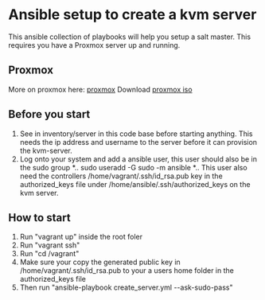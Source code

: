 # Ansible setup to create a kvm server
This ansible collection of playbooks will help you setup a salt master. This requires you have a Proxmox server up and running.

## Proxmox
More on proxmox here: [proxmox](https://www.proxmox.com/en/)
Download [proxmox iso](https://www.proxmox.com/en/downloads?task=callelement&format=raw&item_id=211&element=f85c494b-2b32-4109-b8c1-083cca2b7db6&method=download&args[0]=21c9042132e3376765ceafca50271007)

## Before you start
1. See in inventory/server in this code base before starting anything. This needs the ip address and username to the server before it can provision the kvm-server.
2. Log onto your system and add a ansible user, this user should also be in the sudo group
*.. sudo useradd -G sudo -m ansible
*.. This user also need the controllers /home/vagrant/.ssh/id_rsa.pub key in the authorized_keys file under /home/ansible/.ssh/authorized_keys on the kvm server.

## How to start
1. Run "vagrant up" inside the root foler
2. Run "vagrant ssh"
3. Run "cd /vagrant"
4. Make sure your copy the generated public key in /home/vagrant/.ssh/id_rsa.pub to your a users home folder in the authorized_keys file
5. Then run "ansible-playbook create_server.yml --ask-sudo-pass"
